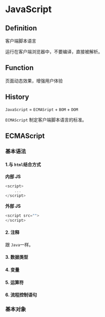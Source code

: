 # JavaScript

## Definition

客户端脚本语言

运行在客户端浏览器中，不要编译，直接被解析。

## Function

页面动态效果，增强用户体验

## History

`JavaScript` = `ECMASript` + `BOM` + `DOM`

`ECMAScript` 制定客户端脚本语言的标准。

## ECMAScript

### 基本语法

#### 1.与 `html`结合方式

**内部 JS**

```javascript
<script>
	...
</script>
```

**外部 JS**

```javascript
<script src="">
</script>
```

#### 2. 注释

跟 `Java`一样。

#### 3. 数据类型











#### 4. 变量











#### 5. 运算符











#### 6. 流程控制语句











### 基本对象

